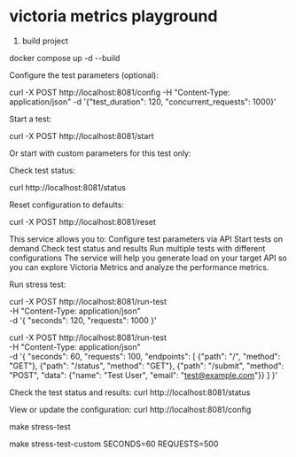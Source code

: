 # victoria metrics playground

1. build project

docker compose up -d --build 

Configure the test parameters (optional):

curl -X POST http://localhost:8081/config -H "Content-Type: application/json" -d '{"test_duration": 120, "concurrent_requests": 1000}'

Start a test:

curl -X POST http://localhost:8081/start

Or start with custom parameters for this test only:

Check test status:

curl http://localhost:8081/status

Reset configuration to defaults:

curl -X POST http://localhost:8081/reset

This service allows you to:
Configure test parameters via API
Start tests on demand
Check test status and results
Run multiple tests with different configurations
The service will help you generate load on your target API so you can explore Victoria Metrics and analyze the performance metrics.

Run stress test:

curl -X POST http://localhost:8081/run-test \
  -H "Content-Type: application/json" \
  -d '{
    "seconds": 120,
    "requests": 1000
  }'

curl -X POST http://localhost:8081/run-test \
  -H "Content-Type: application/json" \
  -d '{
    "seconds": 60,
    "requests": 100,
    "endpoints": [
      {"path": "/", "method": "GET"},
      {"path": "/status", "method": "GET"},
      {"path": "/submit", "method": "POST", "data": {"name": "Test User", "email": "test@example.com"}}
    ]
  }'

Check the test status and results:
curl http://localhost:8081/status

View or update the configuration:
curl http://localhost:8081/config

make stress-test

make stress-test-custom SECONDS=60 REQUESTS=500